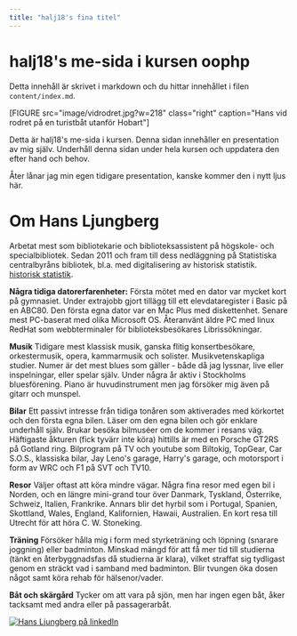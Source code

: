 ```yaml
---
title: "halj18's fina titel"
---
```

halj18's me-sida i kursen oophp
=========================

Detta innehåll är skrivet i markdown och du hittar innehållet i filen `content/index.md`.

[FIGURE src="image/vidrodret.jpg?w=218" class="right" caption="Hans vid rodret på en turistbåt utanför Hobart"]

Detta är halj18's me-sida i kursen. Denna sidan innehåller en presentation av mig själv. Underhåll denna sidan under hela kursen och uppdatera den efter hand och behov.

Åter lånar jag min egen tidigare presentation, kanske kommer den i nytt ljus här.

Om Hans Ljungberg
=================

Arbetat mest som bibliotekarie och biblioteksassistent på högskole- och specialbibliotek. Sedan 2011 och fram till dess nedläggning på Statistiska centralbyråns bibliotek, bl.a. med digitalisering av historisk statistik. [historisk statistik](http://www.scb.se/sv_/Hitta-statistik/Historisk-statistik/).

**Några tidiga datorerfarenheter:** Första mötet med en dator var mycket kort på gymnasiet. Under extrajobb gjort tillägg till ett elevdataregister i Basic på en ABC80. Den första egna dator var en Mac Plus med diskettenhet. Senare mest PC-baserat med olika Microsoft OS. Återanvänt äldre PC med linux RedHat som webbterminaler för biblioteksbesökares Librissökningar.

**Musik** Tidigare mest klassisk musik, ganska flitig konsertbesökare, orkestermusik, opera, kammarmusik och solister. Musikvetenskapliga studier. Numer är det mest blues som gäller - både då jag lyssnar, live eller inspelningar, eller spelar själv. Under några år aktiv i Stockholms bluesförening. Piano är huvudinstrument men jag försöker mig även på gitarr och munspel.

**Bilar** Ett passivt intresse från tidiga tonåren som aktiverades med körkortet och den första egna bilen. Läser om den egna bilen och gör enklare underhåll själv. Brukar besöka bilmuséer om de kommer i resans väg. Häftigaste åkturen (fick tyvärr inte köra) hittills är med en Porsche GT2RS på Gotland ring. Bilprogram på TV och youtube som Biltokig, TopGear, Car S.O.S., klassiska bilar, Jay Leno's garage, Harry's garage, och motorsport i form av WRC och F1 på SVT och TV10.

**Resor** Väljer oftast att köra mindre vägar. Några fina resor med egen bil i Norden, och en längre mini-grand tour över Danmark, Tyskland, Österrike, Schweiz, Italien, Frankrike. Annars blir det hyrbil som i Portugal, Spanien, Skottland, Wales, England, Kalifornien, Hawaii, Australien. En kort resa till Utrecht för att höra C. W. Stoneking.

**Träning** Försöker hålla mig i form med styrketräning och löpning (snarare joggning) eller badminton. Minskad mängd för att få mer tid till studierna (tänkt en återbyggnadsfas då studierna är klara), vilket straffat sig tydligast genom en sträckt vad i samband med badminton. Blir tvungen öka dosen något samt köra rehab för hälsenor/vader.

**Båt och skärgård** Tycker om att vara på sjön, men har ingen egen båt, åker tacksamt med andra eller på passagerarbåt.

[![Hans Ljungberg på linkedIn](img/Hans-byline.png)](https://www.linkedin.com/in/hans-ljungberg-997250161)
